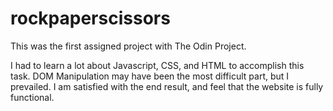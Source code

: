 # rockpaperscissors
This was the first assigned project with The Odin Project.

I had to learn a lot about Javascript, CSS, and HTML to accomplish this task. DOM Manipulation may have been the most difficult part, but I prevailed. I am satisfied with the end result, and feel that the website is fully functional.
